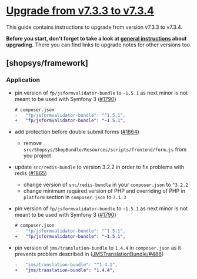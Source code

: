 # [Upgrade from v7.3.3 to v7.3.4](https://github.com/shopsys/shopsys/compare/v7.3.3...v7.3.4)

This guide contains instructions to upgrade from version v7.3.3 to v7.3.4.

**Before you start, don't forget to take a look at [general instructions](https://github.com/shopsys/shopsys/blob/7.3/UPGRADE.md) about upgrading.**
There you can find links to upgrade notes for other versions too.

## [shopsys/framework]

### Application

- pin version of `fp/jsformvalidator-bundle` to `~1.5.1` as next minor is not meant to be used with Symfony 3 ([#1790](https://github.com/shopsys/shopsys/pull/1790))
    ```diff
    # composer.json
    -   "fp/jsformvalidator-bundle": "^1.5.1",
    +   "fp/jsformvalidator-bundle": "~1.5.1",
    ```

- add protection before double submit forms ([#1864](https://github.com/shopsys/shopsys/pull/1864))
     - remove `src/Shopsys/ShopBundle/Resources/scripts/frontend/form.js` from you project

- update `snc/redis-bundle` to version 3.2.2 in order to fix problems with redis ([#1865](https://github.com/shopsys/shopsys/pull/1865))
     - change version of `snc/redis-bundle` in your `composer.json` to `^3.2.2`
     - change minimum required version of PHP and overriding of PHP in `platform` section in `composer.json` to `7.1.3`

- pin version of `fp/jsformvalidator-bundle` to `~1.5.1` as next minor is not meant to be used with Symfony 3 ([#1790](https://github.com/shopsys/shopsys/pull/1790))
    ```diff
    # composer.json
    -   "fp/jsformvalidator-bundle": "^1.5.1",
    +   "fp/jsformvalidator-bundle": "~1.5.1",
    ```

- pin version of `jms/translation-bundle` to `1.4.4` in `composer.json` as it prevents problem described in ([JMSTranslationBundle/#486](https://github.com/schmittjoh/JMSTranslationBundle/issues/486))
    ```diff
    -   "jms/translation-bundle": "^1.4.1",
    +   "jms/translation-bundle": "1.4.4",
    ```
